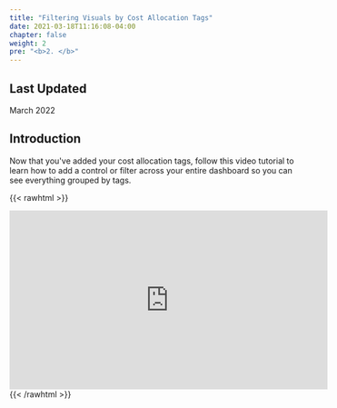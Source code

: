 ```yaml
---
title: "Filtering Visuals by Cost Allocation Tags"
date: 2021-03-18T11:16:08-04:00
chapter: false
weight: 2
pre: "<b>2. </b>"
---
```


## Last Updated
March 2022

## Introduction

Now that you've added your cost allocation tags, follow this video tutorial to learn how to add a control or filter across your entire dashboard so you can see everything grouped by tags. 

{{< rawhtml >}}
<iframe width="560" height="315" src="https://www.youtube-nocookie.com/embed/7lTH-XzPfHc" title="YouTube video player" frameborder="0" allow="accelerometer; autoplay; clipboard-write; encrypted-media; gyroscope; picture-in-picture" allowfullscreen></iframe>
{{< /rawhtml >}}
